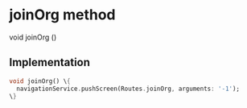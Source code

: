 


# joinOrg method








void joinOrg
()








## Implementation

```dart
void joinOrg() \{
  navigationService.pushScreen(Routes.joinOrg, arguments: '-1');
\}
```







